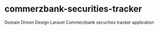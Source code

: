 # commerzbank-securities-tracker
Domain Driven Design Laravel Commerzbank securities tracker application
